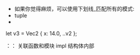- 如果你觉得麻烦，可以使用下划线_匹配所有的模式:
- tuple
- 
let v3 = Vec2 {
    x: 14.0,
    ..v2
};

：： 关联函数和模块
impl 结构体内部
